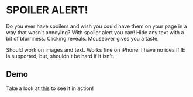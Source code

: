 # SPOILER ALERT!

Do you ever have spoilers and wish you could have them on your page in a way that wasn't annoying? With spoiler alert you can! Hide any text with a bit of blurriness. Clicking reveals. Mouseover gives you a taste.

Should work on images and text. Works fine on iPhone. I have no idea if IE is supported, but, shouldn't be hard if it isn't.

## Demo

Take a look at [this](http://htmlpreview.github.com/?https://github.com/joshbuddy/spoiler-alert/blob/master/test.html) to see it in action!